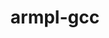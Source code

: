 ---
title: "armpl-gcc"
layout: cache
categories: [package, develop]
meta: {"versions": ["24.04"], "compilers": ["gcc@=12.4.0"], "oss": ["amzn2"], "platforms": ["linux"], "targets": ["neoverse_n1", "neoverse_v1"], "stacks": ["aws-pcluster-neoverse_v1", "root"], "num_specs": 4, "num_specs_by_stack": {"root": 4, "aws-pcluster-neoverse_v1": 4}}
spec_details: [{"hash": "snsnwhzvtgx6p4aab2ecnei7t5fksl5l", "compiler": "gcc@=12.4.0", "versions": ["24.04"], "os": "amzn2", "platform": "linux", "target": "neoverse_v1", "variants": ["build_system=generic", "~ilp64", "+shared", "threads=none"], "stacks": ["root", "aws-pcluster-neoverse_v1"], "size": "-", "tarball": "https://binaries.spack.io/develop/build_cache/linux-amzn2-neoverse_v1/gcc-12.4.0/armpl-gcc-24.04/linux-amzn2-neoverse_v1-gcc-12.4.0-armpl-gcc-24.04-snsnwhzvtgx6p4aab2ecnei7t5fksl5l.spack"}, {"hash": "rgf4qubaap7but3l64q7x667yucqv6hk", "compiler": "gcc@=12.4.0", "versions": ["24.04"], "os": "amzn2", "platform": "linux", "target": "neoverse_n1", "variants": ["build_system=generic", "~ilp64", "+shared", "threads=none"], "stacks": ["root", "aws-pcluster-neoverse_v1"], "size": "-", "tarball": "https://binaries.spack.io/develop/build_cache/linux-amzn2-neoverse_n1/gcc-12.4.0/armpl-gcc-24.04/linux-amzn2-neoverse_n1-gcc-12.4.0-armpl-gcc-24.04-rgf4qubaap7but3l64q7x667yucqv6hk.spack"}, {"hash": "dhahyzqnfrrh7cgdmaikiwwspiwya6gn", "compiler": "gcc@=12.4.0", "versions": ["24.04"], "os": "amzn2", "platform": "linux", "target": "neoverse_v1", "variants": ["build_system=generic", "~ilp64", "+shared", "threads=openmp"], "stacks": ["root", "aws-pcluster-neoverse_v1"], "size": "-", "tarball": "https://binaries.spack.io/develop/build_cache/linux-amzn2-neoverse_v1/gcc-12.4.0/armpl-gcc-24.04/linux-amzn2-neoverse_v1-gcc-12.4.0-armpl-gcc-24.04-dhahyzqnfrrh7cgdmaikiwwspiwya6gn.spack"}, {"hash": "4ybdfdnmepy3cx6qgbtc75cyb6nce6xi", "compiler": "gcc@=12.4.0", "versions": ["24.04"], "os": "amzn2", "platform": "linux", "target": "neoverse_n1", "variants": ["build_system=generic", "~ilp64", "+shared", "threads=openmp"], "stacks": ["root", "aws-pcluster-neoverse_v1"], "size": "-", "tarball": "https://binaries.spack.io/develop/build_cache/linux-amzn2-neoverse_n1/gcc-12.4.0/armpl-gcc-24.04/linux-amzn2-neoverse_n1-gcc-12.4.0-armpl-gcc-24.04-4ybdfdnmepy3cx6qgbtc75cyb6nce6xi.spack"}]
---